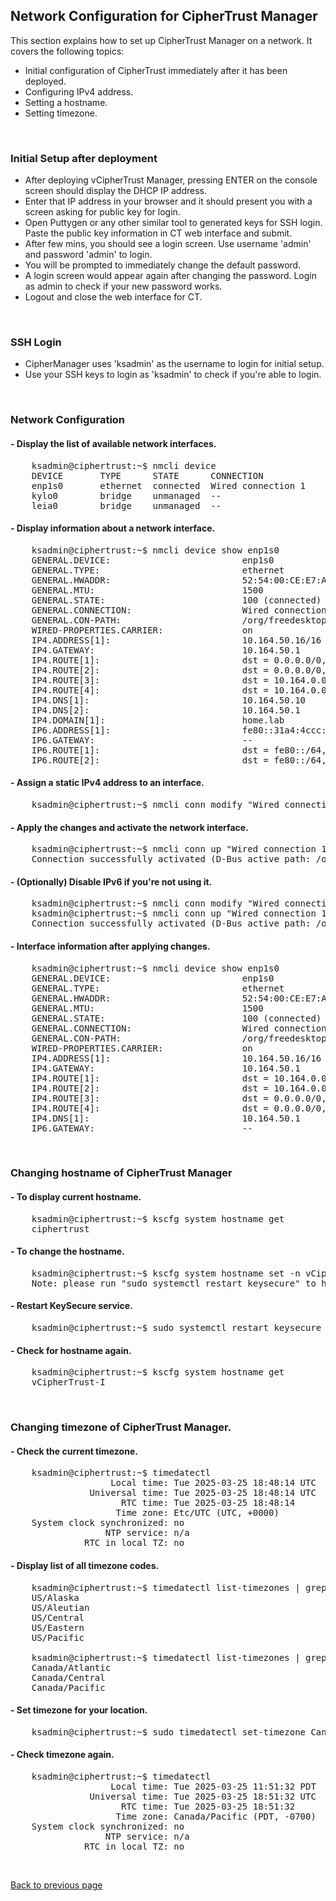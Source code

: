## Network Configuration for CipherTrust Manager

This section explains how to set up CipherTrust Manager on a network. It covers the following topics:

+ Initial configuration of CipherTrust immediately after it has been deployed.
+ Configuring IPv4 address.
+ Setting a hostname.
+ Setting timezone.

<br>

### Initial Setup after deployment
+ After deploying vCipherTrust Manager, pressing ENTER on the console screen should display the DHCP IP address.
+ Enter that IP address in your browser and it should present you with a screen asking for public key for login.
+ Open Puttygen or any other similar tool to generated keys for SSH login. Paste the public key information in CT web interface and submit.
+ After few mins, you should see a login screen. Use username 'admin' and password 'admin' to login.
+ You will be prompted to immediately change the default password.
+ A login screen would appear again after changing the password. Login as admin to check if your new password works.
+ Logout and close the web interface for CT.

<br>

### SSH Login
+ CipherManager uses 'ksadmin' as the username to login for initial setup.
+ Use your SSH keys to login as 'ksadmin' to check if you're able to login.


<br>

### Network Configuration

#### - Display the list of available network interfaces.
<pre>
	ksadmin@ciphertrust:~$ nmcli device
	DEVICE       TYPE      STATE      CONNECTION
	enp1s0       ethernet  connected  Wired connection 1
	kylo0        bridge    unmanaged  --
	leia0        bridge    unmanaged  --
</pre>

#### - Display information about a network interface.
<pre>
	ksadmin@ciphertrust:~$ nmcli device show enp1s0
	GENERAL.DEVICE:                         enp1s0
	GENERAL.TYPE:                           ethernet
	GENERAL.HWADDR:                         52:54:00:CE:E7:A5
	GENERAL.MTU:                            1500
	GENERAL.STATE:                          100 (connected)
	GENERAL.CONNECTION:                     Wired connection 1
	GENERAL.CON-PATH:                       /org/freedesktop/NetworkManager/ActiveConnection/1
	WIRED-PROPERTIES.CARRIER:               on
	IP4.ADDRESS[1]:                         10.164.50.16/16
	IP4.GATEWAY:                            10.164.50.1
	IP4.ROUTE[1]:                           dst = 0.0.0.0/0, nh = 10.164.50.1, mt = 100
	IP4.ROUTE[2]:                           dst = 0.0.0.0/0, nh = 10.164.50.1, mt = 0, table=100
	IP4.ROUTE[3]:                           dst = 10.164.0.0/16, nh = 0.0.0.0, mt = 100, table=100
	IP4.ROUTE[4]:                           dst = 10.164.0.0/16, nh = 0.0.0.0, mt = 100
	IP4.DNS[1]:                             10.164.50.10
	IP4.DNS[2]:                             10.164.50.1
	IP4.DOMAIN[1]:                          home.lab
	IP6.ADDRESS[1]:                         fe80::31a4:4ccc:2ded:dccf/64
	IP6.GATEWAY:                            --
	IP6.ROUTE[1]:                           dst = fe80::/64, nh = ::, mt = 100
	IP6.ROUTE[2]:                           dst = fe80::/64, nh = ::, mt = 100, table=100
</pre>

#### - Assign a static IPv4 address to an interface.
<pre>
	ksadmin@ciphertrust:~$ nmcli conn modify "Wired connection 1" ipv4.method manual ipv4.address 10.164.50.16/16 ipv4.gateway 10.164.50.1 ipv4.dns 10.164.50.1
</pre>

#### - Apply the changes and activate the network interface.
<pre>
	ksadmin@ciphertrust:~$ nmcli conn up "Wired connection 1"
	Connection successfully activated (D-Bus active path: /org/freedesktop/NetworkManager/ActiveConnection/2)
</pre>

#### - (Optionally) Disable IPv6 if you're not using it.
<pre>
	ksadmin@ciphertrust:~$ nmcli conn modify "Wired connection 1" ipv6.method disabled
	ksadmin@ciphertrust:~$ nmcli conn up "Wired connection 1"
	Connection successfully activated (D-Bus active path: /org/freedesktop/NetworkManager/ActiveConnection/3)
</pre>

#### - Interface information after applying changes.
<pre>
	ksadmin@ciphertrust:~$ nmcli device show enp1s0
	GENERAL.DEVICE:                         enp1s0
	GENERAL.TYPE:                           ethernet
	GENERAL.HWADDR:                         52:54:00:CE:E7:A5
	GENERAL.MTU:                            1500
	GENERAL.STATE:                          100 (connected)
	GENERAL.CONNECTION:                     Wired connection 1
	GENERAL.CON-PATH:                       /org/freedesktop/NetworkManager/ActiveConnection/3
	WIRED-PROPERTIES.CARRIER:               on
	IP4.ADDRESS[1]:                         10.164.50.16/16
	IP4.GATEWAY:                            10.164.50.1
	IP4.ROUTE[1]:                           dst = 10.164.0.0/16, nh = 0.0.0.0, mt = 100
	IP4.ROUTE[2]:                           dst = 10.164.0.0/16, nh = 0.0.0.0, mt = 100, table=100
	IP4.ROUTE[3]:                           dst = 0.0.0.0/0, nh = 10.164.50.1, mt = 0, table=100
	IP4.ROUTE[4]:                           dst = 0.0.0.0/0, nh = 10.164.50.1, mt = 100
	IP4.DNS[1]:                             10.164.50.1
	IP6.GATEWAY:                            --
</pre>

<br>

### Changing hostname of CipherTrust Manager

#### - To display current hostname.
<pre>
	ksadmin@ciphertrust:~$ kscfg system hostname get
	ciphertrust
</pre>

#### - To change the hostname.
<pre>
	ksadmin@ciphertrust:~$ kscfg system hostname set -n vCipherTrust-I
	Note: please run "sudo systemctl restart keysecure" to have new hostname effective in CipherTrust Manager
</pre>

#### - Restart KeySecure service.
<pre>
	ksadmin@ciphertrust:~$ sudo systemctl restart keysecure
</pre>

#### - Check for hostname again.
<pre>
	ksadmin@ciphertrust:~$ kscfg system hostname get
	vCipherTrust-I
</pre>


<BR>

### Changing timezone of CipherTrust Manager.

#### - Check the current timezone. 
<pre>
	ksadmin@ciphertrust:~$ timedatectl
        	       Local time: Tue 2025-03-25 18:48:14 UTC
	           Universal time: Tue 2025-03-25 18:48:14 UTC
        	         RTC time: Tue 2025-03-25 18:48:14
	                Time zone: Etc/UTC (UTC, +0000)
	System clock synchronized: no
	              NTP service: n/a
	       	  RTC in local TZ: no
</pre>

	  
#### - Display list of all timezone codes.
<pre>
	ksadmin@ciphertrust:~$ timedatectl list-timezones | grep US
	US/Alaska
	US/Aleutian
	US/Central
	US/Eastern
	US/Pacific

	ksadmin@ciphertrust:~$ timedatectl list-timezones | grep Canada
	Canada/Atlantic
	Canada/Central
	Canada/Pacific
</pre>


#### - Set timezone for your location.
<pre>
	ksadmin@ciphertrust:~$ sudo timedatectl set-timezone Canada/Pacific
</pre>


#### - Check timezone again.
<pre>
	ksadmin@ciphertrust:~$ timedatectl
        	       Local time: Tue 2025-03-25 11:51:32 PDT
	           Universal time: Tue 2025-03-25 18:51:32 UTC
        	         RTC time: Tue 2025-03-25 18:51:32
	                Time zone: Canada/Pacific (PDT, -0700)
	System clock synchronized: no
	              NTP service: n/a
        	  RTC in local TZ: no
</pre>

<br>

[Back to previous page](README.md)
